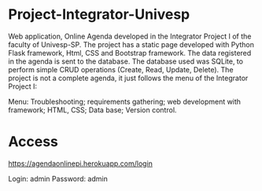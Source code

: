 # Project-Integrator-Univesp

Web application, Online Agenda developed in the Integrator Project I of the faculty of Univesp-SP.
The project has a static page developed with Python Flask framework, Html, CSS and Bootstrap framework.
The data registered in the agenda is sent to the database.
The database used was SQLite, to perform simple CRUD operations (Create, Read, Update, Delete).
The project is not a complete agenda, it just follows the menu of the Integrator Project I:

Menu: Troubleshooting; requirements gathering; web development
with framework; HTML, CSS; Data base; Version control.

# Access

https://agendaonlinepi.herokuapp.com/login

Login: admin
Password: admin
